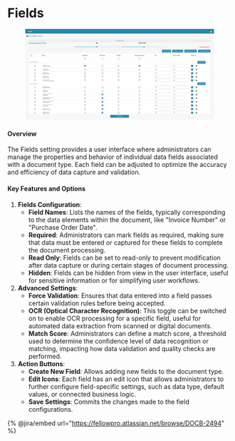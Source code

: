 # Fields

<figure><img src="../../../../../.gitbook/assets/Bildschirmfoto 2024-05-08 um 09.02.31.png" alt=""><figcaption></figcaption></figure>

#### Overview

The Fields setting provides a user interface where administrators can manage the properties and behavior of individual data fields associated with a document type. Each field can be adjusted to optimize the accuracy and efficiency of data capture and validation.

#### Key Features and Options

1. **Fields Configuration**:
   * **Field Names**: Lists the names of the fields, typically corresponding to the data elements within the document, like "Invoice Number" or "Purchase Order Date".
   * **Required**: Administrators can mark fields as required, making sure that data must be entered or captured for these fields to complete the document processing.
   * **Read Only**: Fields can be set to read-only to prevent modification after data capture or during certain stages of document processing.
   * **Hidden**: Fields can be hidden from view in the user interface, useful for sensitive information or for simplifying user workflows.
2. **Advanced Settings**:
   * **Force Validation**: Ensures that data entered into a field passes certain validation rules before being accepted.
   * **OCR (Optical Character Recognition)**: This toggle can be switched on to enable OCR processing for a specific field, useful for automated data extraction from scanned or digital documents.
   * **Match Score**: Administrators can define a match score, a threshold used to determine the confidence level of data recognition or matching, impacting how data validation and quality checks are performed.
3. **Action Buttons**:
   * **Create New Field**: Allows adding new fields to the document type.
   * **Edit Icons**: Each field has an edit icon that allows administrators to further configure field-specific settings, such as data type, default values, or connected business logic.
   * **Save Settings**: Commits the changes made to the field configurations.

{% @jira/embed url="https://fellowpro.atlassian.net/browse/DOCB-2494" %}
